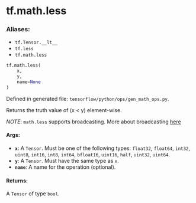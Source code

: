 <div itemscope itemtype="http://developers.google.com/ReferenceObject">
<meta itemprop="name" content="tf.math.less" />
<meta itemprop="path" content="Stable" />
</div>

# tf.math.less

### Aliases:

* `tf.Tensor.__lt__`
* `tf.less`
* `tf.math.less`

``` python
tf.math.less(
    x,
    y,
    name=None
)
```



Defined in generated file: `tensorflow/python/ops/gen_math_ops.py`.

Returns the truth value of (x < y) element-wise.

*NOTE*: `math.less` supports broadcasting. More about broadcasting
[here](http://docs.scipy.org/doc/numpy/user/basics.broadcasting.html)

#### Args:

* <b>`x`</b>: A `Tensor`. Must be one of the following types: `float32`, `float64`, `int32`, `uint8`, `int16`, `int8`, `int64`, `bfloat16`, `uint16`, `half`, `uint32`, `uint64`.
* <b>`y`</b>: A `Tensor`. Must have the same type as `x`.
* <b>`name`</b>: A name for the operation (optional).


#### Returns:

A `Tensor` of type `bool`.